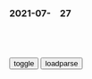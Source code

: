 ### 2021-07-　27

```note
```

<table id="tbc" style="white-space:pre">
</table>
<button onclick="toggleb()">toggle</button>
<button onclick="loadparse()">loadparse</button>
<br>
<!-- 🌸<br>🍅-　-🍑<hr>🍀 --> <textarea rows="30" cols="100" style="display: none" id="tar">

有靠山的f教徒残忍地对待m斯林
https://i.loli.net/2021/07/27/jkpDWvUGeMsRAn7.png

z美天j会谈，谢f 指着 谢尔曼 的鼻子一顿臭骂（20210726第4202期
https://www.youtube.com/watch?v=e7Pt2r5u-is

zg日本韩g亚洲gj，有对强q力量崇拜的传统。

f舟子揭假：详细讲解g药y苗如何造假那
https://www.youtube.com/watch?v=Fjz6x4SnGLg

zg的科技人y干别的不行，搞数据c改造j那可以说是世界第一。我揭露了这么多年的数据造假，主要针对的都是生物医学领域的，所以对他们的方法是很知根知底的。

i思n
　唉，打假的被赶出g门。造假的g内发大财。

m甸為何痛恨l興亞人? f教k怖份子的誕生
https://www.youtube.com/watch?v=1SOYPox-3G4

萨达姆——满身匪气的z治流氓
http://bbs.tianya.cn/post-stocks-51955-1.shtml

y拉克萨达姆zq倒台后股市怎么了
https://zhidao.baidu.com/question/265672931060619285.html

如何看待y拉克经济十年时间翻了八倍的状况？
https://www.sohu.com/a/293318458_100128296

放长线钓大鱼
https://wx1.sinaimg.cn/large/d8b41602gy1gsvgg4x26qg20a005m7wt.gif

既坏事做绝还想好处占尽，天下哪有这样的道理？！
https://baijiahao.baidu.com/s?id=1706352836080678071&wfr=spider&for=pc

聂绀n：我若为王
https://www.sohu.com/a/73542476_218713

叶铭b：聂绀n诗评mzd
http://www.aisixiang.com/data/38263.html

日俄就争议岛屿起风波 日外相：俄行为伤害日gm感情
https://baijiahao.baidu.com/s?id=1706393889670958651&wfr=spider&for=pc

日对美国高官批日本文化言论不满 称伤害日本gm感情
https://world.huanqiu.com/article/9CaKrnJquTu

穿和服为什么会伤害了gm情感
https://www.sohu.com/a/429393487_120853579

zg人的老朋友：日本人最能“伤害zgrm的感情
https://cul.qq.com/a/20140613/012482.htm

9. 老朋友曾和h卫兵一样疯狂
许多“zgrm的老朋友”，既是“文g”的受害者，也曾是“文g”的积极参与者。比如阳早和寒春夫妇，贴出了“外国专家的第一张马列主义大字报”。根据很多人后来的回忆，外国专家“造反派”当时的一些作法，也同zgh卫兵、造反派们一样，一度发展到了疯狂的程度。位列“zgrm的老朋友”名单上的h裔英籍作家韩素音评价说，那是一种“群体性精神变态

毋庸讳言，“zgrm的老朋友”是一个g方赐予的称号，它代表着执zd和zf的认可。但被列入老友名单的人，并不等于执zd的“死忠”、“脑残粉”，更不等于被利益收买的人，也多半不是什么投机主义者。

事实上，相当多的老友（大多是第一代老友）都曾公开批评过d和zf，有的直接在mzd面前表示反感个人崇拜，

https://rs1.huanqiucdn.cn/dp/api/files/imageDir/a7c9d4b8c6d3203967f8c792287b6cd0u5.jpg
https://rs1.huanqiucdn.cn/dp/api/files/imageDir/a7c9d4b8c6d3203967f8c792287b6cd0u5.jpg?w=1000

奋斗型失眠者：与其被动熬夜，不如主动失眠
https://baijiahao.baidu.com/s?id=1612091808087110605&wfr=spider&for=pc

教育孩子：有些话可以说 有些话却不能说
https://xueqian.eol.cn/dongtai/201410/t20141013_1188694_1.shtml

学习如何处理问题是孩子成长必须经历的阶段。
　如果孩子每次遇到问题，都找父母出头，有谁还敢和他玩呢？这样只会令孩子变得更孤立。

2.“妈妈(爸爸)爱你，但妈妈(爸爸)不喜欢你这样做
在批评孩子的同时告诉他“妈妈爱你

有的时候，小孩子会因为生气或者激动而变得情绪失控，他无法说清自己的感受，只是不停大喊：“我不要你！”“我讨厌你！”在那个瞬间，可怜的小家伙惟一能够想到的就是这些词了。

5.“不同的人有不同的需要

我可以说我不行，但是你不能说，你说了就是挑衅我
https://v.qq.com/x/page/o3159ga5w3w.html?

我可以做，你不能说
https://www.sohu.com/a/436030830_120960679

http://p4.itc.cn/images01/20201203/90872c1a641d47a2bd15ea52a7c78459.jpeg

为什么现在很多的概念是，我可以做但你不能说，明明是错误的事情，却要道德绑架
https://www.zhihu.com/question/391415577

谁都可以说我，但是你就你不能说我
https://zhidao.baidu.com/question/1797222025753182307.html

对吴建m大使的最后印象：我可以不说，但不能讲假话
http://www.xinhuanet.com/world/2016-06/19/c_129074106.htm

</textarea> <!-- 🍀<br>🍑-　-🍅<hr>🌸 -->

```tip
```

<script src="https://cdn.jsdelivr.net/npm/jquery@3.5.1/dist/jquery.min.js"></script>

<link rel="stylesheet" href="https://cdn.jsdelivr.net/gh/fancyapps/fancybox@3.5.7/dist/jquery.fancybox.min.css" />
<script src="https://cdn.jsdelivr.net/gh/fancyapps/fancybox@3.5.7/dist/jquery.fancybox.min.js"></script>

<script type="text/javascript">

var __urlRegex = /(\b(https?|ftp|file):\/\/[-A-Z0-9+&@#\/%?=~_|!:,.;]*[-A-Z0-9+&@#\/%=~_|])/ig;
var __imgRegex = /\.(?:jpe?g|gif|png)$/i;

loadparse();

function parseURL($string){

    var exp = __urlRegex;
    return $string.replace(exp,function(match){
            __imgRegex.lastIndex=0;
            if(__imgRegex.test(match)){
                return '<a data-fancybox="gallery" href="' + match.replace("/p=700", "")
                 + '"><img src="' + match.replace("/p=700", "/p=160x200")+'" width="64"></a>';
            }
            else{
                return '<a href="' + match + '" target="_blank">' + match + '</a>';
            }
        }
    );
}

function loadparse() {
  tbc.innerHTML = parseURL(tar.value);
}

function toggleb() {
  var x = document.getElementById("tar");
  if (x.style.display === "none") {
    x.style.display = "";
  } else {
    x.style.display = "none";
  }
}

</script>
